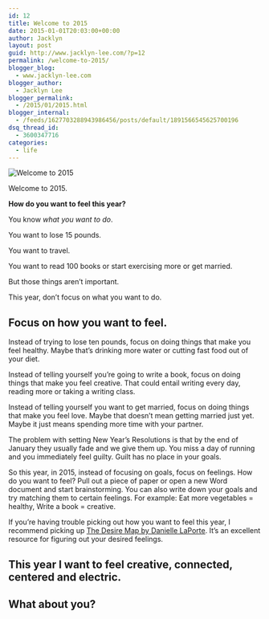 ```yaml
---
id: 12
title: Welcome to 2015
date: 2015-01-01T20:03:00+00:00
author: Jacklyn
layout: post
guid: http://www.jacklyn-lee.com/?p=12
permalink: /welcome-to-2015/
blogger_blog:
  - www.jacklyn-lee.com
blogger_author:
  - Jacklyn Lee
blogger_permalink:
  - /2015/01/2015.html
blogger_internal:
  - /feeds/1627703288943986456/posts/default/1891566545625700196
dsq_thread_id:
  - 3600347716
categories:
  - life
---
```

<input class="jpibfi" type="hidden" />

<img class="aligncenter wp-image-302" src="http://i2.wp.com/www.jacklyn-lee.com/wp-content/uploads/2015/01/Welcome-to-2015--e1426743990468.png?resize=400%2C400" alt="Welcome to 2015" data-recalc-dims="1" />

Welcome to 2015.

**How do you want to feel this year?**

You know _what you want to do_.

You want to lose 15 pounds.

You want to travel.

You want to read 100 books or start exercising more or get married.

But those things aren&#8217;t important.

This year, don&#8217;t focus on what you want to do.

## **Focus on how you want to feel.**

Instead of trying to lose ten pounds, focus on doing things that make you feel healthy. Maybe that&#8217;s drinking more water or cutting fast food out of your diet.

Instead of telling yourself you&#8217;re going to write a book, focus on doing things that make you feel creative. That could entail writing every day, reading more or taking a writing class.

Instead of telling yourself you want to get married, focus on doing things that make you feel love. Maybe that doesn&#8217;t mean getting married just yet. Maybe it just means spending more time with your partner.

The problem with setting New Year&#8217;s Resolutions is that by the end of January they usually fade and we give them up. You miss a day of running and you immediately feel guilty. Guilt has no place in your goals.

So this year, in 2015, instead of focusing on goals, focus on feelings. How do you want to feel? Pull out a piece of paper or open a new Word document and start brainstorming. You can also write down your goals and try matching them to certain feelings. For example: Eat more vegetables = healthy, Write a book = creative.

If you&#8217;re having trouble picking out how you want to feel this year, I recommend picking up <a href="http://www.daniellelaporte.com/" target="_blank">The Desire Map by Danielle LaPorte</a>. It&#8217;s an excellent resource for figuring out your desired feelings.

## **This year I want to feel creative, connected, centered and electric.**

## **What about you?**